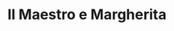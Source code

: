 ---
layout: card_flex_nav
lang: IT
title:  Il Maestro e Margherita
isbn: 9788804342816
cover: /assets/images/IT/MM_IT_004_front.jpg
bcover: /assets/images/IT/MM_IT_004_back.jpg
pubyr: 2011
editor: Ed. Oscar Classici Moderni 
acqdt: 10/2012
acqplace: Bari 
contrib: K&P
---